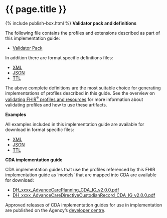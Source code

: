 # {{ page.title }}
{% include publish-box.html %}
**Validator pack and definitions**

The following file contains the profiles and extensions described as part of this implementation guide:
- [Validator Pack](validator.pack)

In addition there are format specific definitions files:
- [XML](definitions.xml.zip)
- [JSON](definitions.json.zip)
- [TTL](definitions.ttl.zip)

The above complete definitions are the most suitable choice for generating implementations of profiles described in this guide. See the overview on [validating FHIR<sup>&reg;</sup> profiles and resources](http://hl7.org/fhir/STU3/validation.html) for more information about validating profiles and how to use these artifacts.

**Examples** 

All examples included in this implementation guide are available for download in format specific files:

- [XML](examples.xml.zip)
- [JSON](examples.json.zip)
- [TTL](examples.ttl.zip)

**CDA implementation guide**

CDA implementation guides that use the profiles referenced by this FHIR implementation guide as ‘models’ that are mapped into CDA are available for download:

- [DH_xxxx_AdvanceCarePlanning_CDA_IG_v2.0.0.pdf](DH_xxxx_AdvanceCarePlanning_CDA_IG_v2.0.0.pdf)
- [DH_xxxx_AdvanceCareDirectiveCustodianRecord_CDA_IG_v2.0.0.pdf](DH_xxxx_AdvanceCareDirectiveCustodianRecord_CDA_IG_v2.0.0.pdf)

Approved releases of CDA implementation guides for use in implementation are published on the Agency’s [developer centre](https://developer.digitalhealth.gov.au/).
